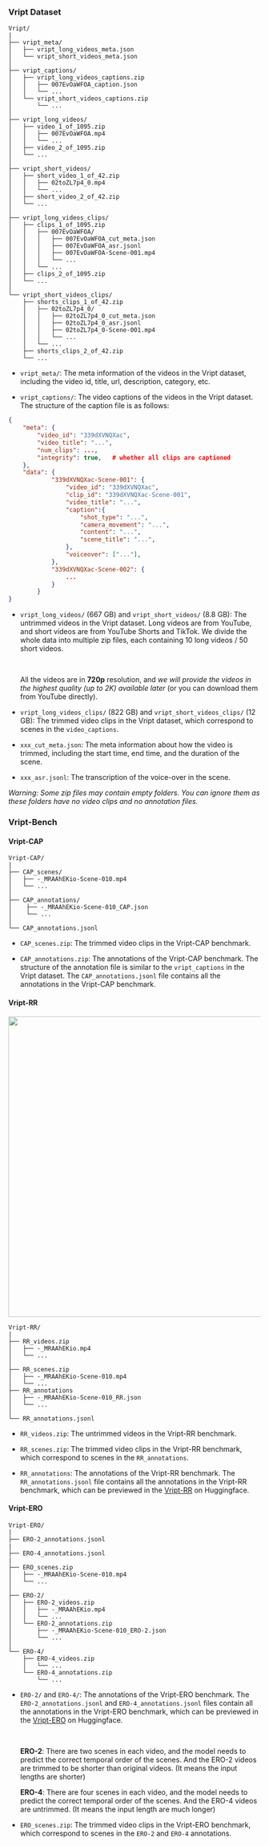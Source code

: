 ### Vript Dataset
```
Vript/
|
├── vript_meta/
│   ├── vript_long_videos_meta.json 
│   └── vript_short_videos_meta.json
│
├── vript_captions/
│   ├── vript_long_videos_captions.zip
│   │   ├── 007EvOaWFOA_caption.json
│   │   └── ...
│   └── vript_short_videos_captions.zip
│       └── ...
│
├── vript_long_videos/
│   ├── video_1_of_1095.zip 
│   │   ├── 007EvOaWFOA.mp4
│   │   └── ...
│   ├── video_2_of_1095.zip
│   └── ...
│
├── vript_short_videos/
│   ├── short_video_1_of_42.zip 
│   │   ├── 02toZL7p4_0.mp4
│   │   └── ...
│   ├── short_video_2_of_42.zip
│   └── ...
│
├── vript_long_videos_clips/
│   ├── clips_1_of_1095.zip 
│   │   ├── 007EvOaWFOA/
│   │   │   ├── 007EvOaWFOA_cut_meta.json
│   │   │   ├── 007EvOaWFOA_asr.jsonl
│   │   │   ├── 007EvOaWFOA-Scene-001.mp4
│   │   │   └── ...
│   │   └── ...
│   ├── clips_2_of_1095.zip
│   └── ...
│
└── vript_short_videos_clips/
    ├── shorts_clips_1_of_42.zip 
    │   ├── 02toZL7p4_0/
    │   │   ├── 02toZL7p4_0_cut_meta.json
    │   │   ├── 02toZL7p4_0_asr.jsonl
    │   │   ├── 02toZL7p4_0-Scene-001.mp4
    │   │   └── ...
    │   └── ...
    ├── shorts_clips_2_of_42.zip
    └── ...
```
- `vript_meta/`: The meta information of the videos in the Vript dataset, including the video id, title, url, description, category, etc.

- `vript_captions/`: The video captions of the videos in the Vript dataset. The structure of the caption file is as follows:
```json
{
    "meta": {
        "video_id": "339dXVNQXac",
        "video_title": "...",
        "num_clips": ...,
        "integrity": true,   # whether all clips are captioned
    },
    "data": {
            "339dXVNQXac-Scene-001": {
                "video_id": "339dXVNQXac",
                "clip_id": "339dXVNQXac-Scene-001",
                "video_title": "...",
                "caption":{
                    "shot_type": "...",
                    "camera_movement": "...",
                    "content": "...",
                    "scene_title": "...",
                },
                "voiceover": ["..."],
            },
            "339dXVNQXac-Scene-002": {
                ...
            }
        }
}
```

- `vript_long_videos/` (667 GB) and `vript_short_videos/` (8.8 GB): The untrimmed videos in the Vript dataset. Long videos are from YouTube, and short videos are from YouTube Shorts and TikTok. We divide the whole data into multiple zip files, each containing 10 long videos / 50 short videos.

    </br>

    All the videos are in **720p** resolution, and _we will provide the videos in the highest quality (up to 2K) available later_ (or you can download them from YouTube directly).

- `vript_long_videos_clips/` (822 GB) and `vript_short_videos_clips/` (12 GB): The trimmed video clips in the Vript dataset, which correspond to scenes in the `video_captions`. 

- `xxx_cut_meta.json`: The meta information about how the video is trimmed, including the start time, end time, and the duration of the scene.

- `xxx_asr.jsonl`: The transcription of the voice-over in the scene.

_Warning: Some zip files may contain empty folders. You can ignore them as these folders have no video clips and no annotation files._

### Vript-Bench

#### Vript-CAP
```
Vript-CAP/
|
├── CAP_scenes/
│   ├── -_MRAAhEKio-Scene-010.mp4
│   └── ...
│
├── CAP_annotations/
│    ├── -_MRAAhEKio-Scene-010_CAP.json
│    └── ...
│  
└── CAP_annotations.jsonl
```

- `CAP_scenes.zip`: The trimmed video clips in the Vript-CAP benchmark.

- `CAP_annotations.zip`: The annotations of the Vript-CAP benchmark. The structure of the annotation file is similar to the `vript_captions` in the Vript dataset. The `CAP_annotations.jsonl` file contains all the annotations in the Vript-CAP benchmark.

#### Vript-RR

<p align="center">
<img src="assets/Vript-RR_00.png" width="600">  
</p>


```
Vript-RR/
|
├── RR_videos.zip
│   ├── -_MRAAhEKio.mp4
│   └── ...
│
├── RR_scenes.zip
│   ├── -_MRAAhEKio-Scene-010.mp4
│   └── ...
├── RR_annotations
│   ├── -_MRAAhEKio-Scene-010_RR.json
│   └── ...
│
└── RR_annotations.jsonl
```
- `RR_videos.zip`: The untrimmed videos in the Vript-RR benchmark.

- `RR_scenes.zip`: The trimmed video clips in the Vript-RR benchmark, which correspond to scenes in the `RR_annotations`.

- `RR_annotations`: The annotations of the Vript-RR benchmark. The `RR_annotations.jsonl` file contains all the annotations in the Vript-RR benchmark, which can be previewed in the [Vript-RR](https://huggingface.co/datasets/Mutonix/Vript-RR) on Huggingface.

#### Vript-ERO
``` 
Vript-ERO/
|
├── ERO-2_annotations.jsonl
|
├── ERO-4_annotations.jsonl
|
├── ERO_scenes.zip
│   ├── -_MRAAhEKio-Scene-010.mp4
│   └── ...
│
├── ERO-2/
│   ├── ERO-2_videos.zip
│   │   ├── -_MRAAhEKio.mp4
│   │   └── ...
│   └── ERO-2_annotations.zip
│       ├── -_MRAAhEKio-Scene-010_ERO-2.json
│       └── ...
│   
└── ERO-4/
    ├── ERO-4_videos.zip
    │   └── ...
    └── ERO-4_annotations.zip
        └── ...
```
- `ERO-2/` and `ERO-4/`: The annotations of the Vript-ERO benchmark. The `ERO-2_annotations.jsonl` and `ERO-4_annotations.jsonl` files contain all the annotations in the Vript-ERO benchmark, which can be previewed in the [Vript-ERO](https://huggingface.co/datasets/Mutonix/Vript-ERO) on Huggingface.

    </br>

    **ERO-2**: There are two scenes in each video, and the model needs to predict the correct temporal order of the scenes. And the ERO-2 videos are trimmed to be shorter than original videos. (It means the input lengths are shorter)

    **ERO-4**: There are four scenes in each video, and the model needs to predict the correct temporal order of the scenes. And the ERO-4 videos are untrimmed. (It means the input length are much longer)

- `ERO_scenes.zip`: The trimmed video clips in the Vript-ERO benchmark, which correspond to scenes in the `ERO-2` and `ERO-4` annotations.